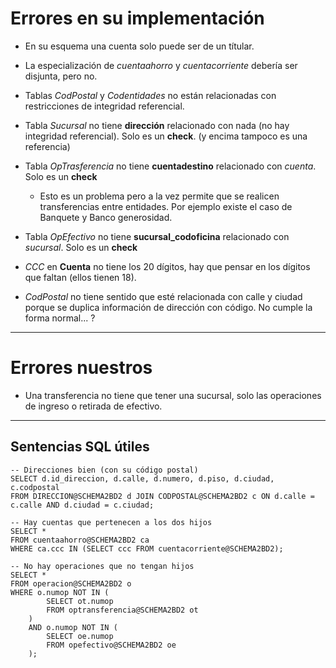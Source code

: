 # Errores en su implementación

- En su esquema una cuenta solo puede ser de un títular.

- La especialización de _cuentaahorro_ y _cuentacorriente_ debería ser disjunta, pero no.

- Tablas _CodPostal_ y _Codentidades_ no están relacionadas con restricciones de integridad referencial.
- Tabla _Sucursal_ no tiene **dirección** relacionado con nada (no hay integridad referencial). Solo es un **check**. (y encima tampoco es una referencia)
- Tabla _OpTrasferencia_ no tiene **cuentadestino** relacionado con _cuenta_. Solo es un **check**
	- Esto es un problema pero a la vez permite que se realicen transferencias entre entidades. Por ejemplo existe el caso de Banquete y Banco generosidad.
- Tabla _OpEfectivo_ no tiene **sucursal_codoficina** relacionado con _sucursal_. Solo es un **check**

- _CCC_ en **Cuenta** no tiene los 20 dígitos, hay que pensar en los dígitos que faltan (ellos tienen 18).

- _CodPostal_ no tiene sentido que esté relacionada con calle y ciudad porque se duplica información de dirección con código. No cumple la forma normal... ?

---
# Errores nuestros

- Una transferencia no tiene que tener una sucursal, solo las operaciones de ingreso o retirada de efectivo.

--- 
## Sentencias SQL útiles

```
-- Direcciones bien (con su código postal)
SELECT d.id_direccion, d.calle, d.numero, d.piso, d.ciudad, c.codpostal
FROM DIRECCION@SCHEMA2BD2 d JOIN CODPOSTAL@SCHEMA2BD2 c ON d.calle = c.calle AND d.ciudad = c.ciudad;

-- Hay cuentas que pertenecen a los dos hijos
SELECT *
FROM cuentaahorro@SCHEMA2BD2 ca
WHERE ca.ccc IN (SELECT ccc FROM cuentacorriente@SCHEMA2BD2);

-- No hay operaciones que no tengan hijos
SELECT *
FROM operacion@SCHEMA2BD2 o
WHERE o.numop NOT IN (
		SELECT ot.numop
		FROM optransferencia@SCHEMA2BD2 ot
	)
	AND o.numop NOT IN (
		SELECT oe.numop
		FROM opefectivo@SCHEMA2BD2 oe
	);
```
